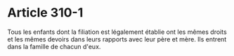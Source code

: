 # Article 310-1

Tous les enfants dont la filiation est légalement établie ont les mêmes droits et les mêmes devoirs dans leurs rapports avec leur père et mère. Ils entrent dans la famille de chacun d'eux.